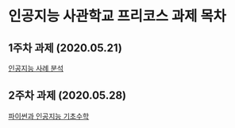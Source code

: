 # 인공지능 사관학교 프리코스 과제 목차

## 1주차 과제 (2020.05.21)

[인공지능 사례 분석](https://github.com/Dark0Ship/AIacademy/blob/master/%EC%82%AC%EA%B4%80%ED%95%99%EA%B5%90_1%EC%A3%BC%EC%B0%A8%EA%B3%BC%EC%A0%9C.ipynb)

## 2주차 과제 (2020.05.28)

[파이썬과 인공지능 기초수학](https://github.com/Dark0Ship/AIacademy/blob/master/%EC%82%AC%EA%B4%80%ED%95%99%EA%B5%90_2%EC%A3%BC%EC%B0%A8%EA%B3%BC%EC%A0%9C.ipynb)
